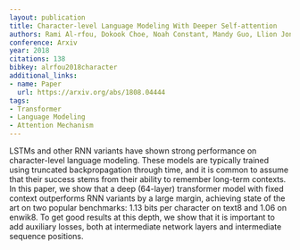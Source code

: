 ```yaml
---
layout: publication
title: Character-level Language Modeling With Deeper Self-attention
authors: Rami Al-rfou, Dokook Choe, Noah Constant, Mandy Guo, Llion Jones
conference: Arxiv
year: 2018
citations: 138
bibkey: alrfou2018character
additional_links:
- name: Paper
  url: https://arxiv.org/abs/1808.04444
tags:
- Transformer
- Language Modeling
- Attention Mechanism
---
```

LSTMs and other RNN variants have shown strong performance on character-level
language modeling. These models are typically trained using truncated
backpropagation through time, and it is common to assume that their success
stems from their ability to remember long-term contexts. In this paper, we show
that a deep (64-layer) transformer model with fixed context outperforms RNN
variants by a large margin, achieving state of the art on two popular
benchmarks: 1.13 bits per character on text8 and 1.06 on enwik8. To get good
results at this depth, we show that it is important to add auxiliary losses,
both at intermediate network layers and intermediate sequence positions.